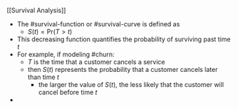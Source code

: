 [[Survival Analysis]]

- The #survival-function or #survival-curve is defined as
	- $S(t) = \text{Pr}(T > t)$
- This decreasing function quantifies the probability of surviving past time $t$
- For example, if modeling #churn:
	- $T$ is the time that a customer cancels a service 
	- then $S(t)$ represents the probability that a customer cancels later than time $t$
		- the larger the value of $S(t)$, the less likely that the customer will cancel before time $t$
- 